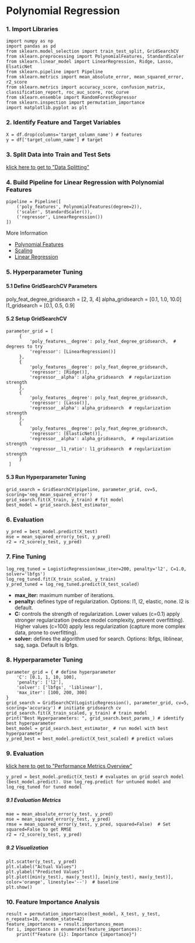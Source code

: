 # Polynomial Regression
### 1. Import Libraries
    import numpy as np
    import pandas as pd
    from sklearn.model_selection import train_test_split, GridSearchCV
    from sklearn.preprocessing import PolynomialFeatures, StandardScaler
    from sklearn.linear_model import LinearRegression, Ridge, Lasso, ElsaticNet
    from sklearn.pipeline import Pipeline
    from sklearn.metrics import mean_absolute_error, mean_squared_error, r2_score
    from sklearn.metrics import accuracy_score, confusion_matrix, classification_report, roc_auc_score, roc_curve
    from sklearn.ensemble import RandomForestRegressor
    from sklearn.inspection import permutation_importance
    import matplotlib.pyplot as plt
### 2. Identify Feature and Target Variables
    X = df.drop(columns='target_column_name') # features
    y = df['target_column_name'] # target
### 3. Split Data into Train and Test Sets
[klick here to get to "Data Splitting"](https://github.com/tbgrun/machine_learning/blob/main/03%20-%20Data%20Splitting/00%20-%20Data%20Splitting.md)
### 4. Build Pipeline for Linear Regression with Polynomial Features
    pipeline = Pipeline([
        ('poly_features', PolynomialFeatures(degree=2)),
        ('scaler', StandardScaler()),
        ('regressor', LinearRegression())
    ])
More Information
* [Polynomial Features](https://github.com/tbgrun/machine_learning/blob/main/02%20-%20Data%20Wrangling/08%20-%20Feature%20Engineering.md#12-polynomial-features)
* [Scaling](https://github.com/tbgrun/machine_learning/blob/main/02%20-%20Data%20Wrangling/10%20-%20Scaling.md)
* [Linear Regression](https://github.com/tbgrun/machine_learning/blob/main/05%20-%20Supervised%20Machine%20Learning/01.01%20-%20Linear%20Regression.md)
### 5. Hyperparameter Tuning
#### 5.1 Define GridSearchCV Parameters
   poly_feat_degree_gridsearch = [2, 3, 4]
   alpha_gridsearch = [0.1, 1.0, 10.0]
   l1_gridsearch = [0.1, 0.5, 0.9]
#### 5.2 Setup GridSearchCV
    parameter_grid = [
         {
             'poly_features__degree': poly_feat_degree_gridsearch,  # degrees to try
             'regressor': [LinearRegression()]
         },
         {
             'poly_features__degree': poly_feat_degree_gridsearch,
             'regressor': [Ridge()],
             'regressor__alpha': alpha_gridsearch  # regularization strength
         },
         {
             'poly_features__degree': poly_feat_degree_gridsearch,
             'regressor': [Lasso()],
             'regressor__alpha': alpha_gridsearch  # regularization strength
         },
         {
             'poly_features__degree': poly_feat_degree_gridsearch,
             'regressor': [ElasticNet()],
             'regressor__alpha': alpha_gridsearch,  # regularization strength
             'regressor__l1_ratio': l1_gridsearch  # regularization strength
         }
     ]
#### 5.3 Run Hyperparameter Tuning
    grid_search = GridSearchCV(pipeline, parameter_grid, cv=5, scoring='neg_mean_squared_error')
    grid_search.fit(X_train, y_train) # fit model
    best_model = grid_search.best_estimator_
### 6. Evaluation
    y_pred = best_model.predict(X_test)
    mse = mean_squared_error(y_test, y_pred)
    r2 = r2_score(y_test, y_pred)
### 7. Fine Tuning
    log_reg_tuned = LogisticRegression(max_iter=200, penalty='l2', C=1.0, solver='lbfgs')
    log_reg_tuned.fit(X_train_scaled, y_train)
    y_pred_tuned = log_reg_tuned.predict(X_test_scaled)
* **max_iter:** maximum number of iterations.
* **penalty:** defines type of regularization. Options: l1, l2, elastic, none. l2 is default.
* **C:** controls the strength of regularization. Lower values (c=0.1) apply stronger regularization (reduce model complexity, prevent overfitting). Higher values (c=100) apply less regularization (capture more complex data, prone to overfitting).
* **solver:** defines the algorithm used for search. Options: lbfgs, liblinear, sag, saga. Default is lbfgs.
### 8. Hyperparameter Tuning
    parameter_grid = { # define hyperparameter
        'C': [0.1, 1, 10, 100],
        'penalty': ['l2'],
        'solver': ['lbfgs', 'liblinear'],
        'max_iter': [100, 200, 300]
    }
    grid_search = GridSearchCV(LogisticRegression(), parameter_grid, cv=5, scoring='accuracy') # initiate gridsearch cv
    grid_search.fit(X_train_scaled, y_train) # train model
    print("Best Hyperparameters: ", grid_search.best_params_) # identify best hyperparameter
    best_model = grid_search.best_estimator_ # run model with best hyperparameter
    y_pred_best = best_model.predict(X_test_scaled) # predict values
### 9. Evaluation
[klick here to get to "Performance Metrics Overview"](https://github.com/tbgrun/machine_learning/blob/main/99%20-%20Supplementary%20Materials/01%20-%20Performance%20Metrics%20Overview.md)

    y_pred = best_model.predict(X_test) # evaluates on grid search model (best_model.predict). Use log_reg.predict for untuned model and log_reg_tuned for tuned model
##### 9.1 Evaluation Metrics
    mae = mean_absolute_error(y_test, y_pred)
    mse = mean_squared_error(y_test, y_pred)
    rmse = mean_squared_error(y_test, y_pred, squared=False)  # Set squared=False to get RMSE
    r2 = r2_score(y_test, y_pred)
##### 9.2 Visualization
    plt.scatter(y_test, y_pred)
    plt.xlabel("Actual Values")
    plt.ylabel("Predicted Values")
    plt.plot([min(y_test), max(y_test)], [min(y_test), max(y_test)], color='orange', linestyle='--')  # baseline
    plt.show()
### 10. Feature Importance Analysis
    result = permutation_importance(best_model, X_test, y_test, n_repeats=10, random_state=42)
    feature_importances = result.importances_mean
    for i, importance in enumerate(feature_importances):
        print(f"Feature {i}: Importance {importance}")
